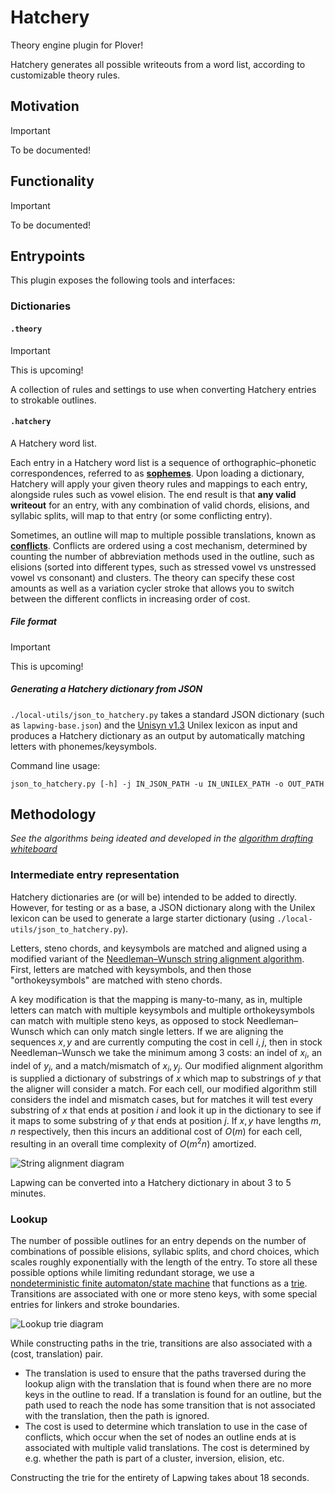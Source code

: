 # Hatchery
Theory engine plugin for Plover!

Hatchery generates all possible writeouts from a word list, according to customizable theory rules.

## Motivation
> [!IMPORTANT]
> To be documented!

## Functionality
> [!IMPORTANT]
> To be documented!

## Entrypoints
This plugin exposes the following tools and interfaces:

### Dictionaries

#### `.theory`
> [!IMPORTANT]
> This is upcoming!

A collection of rules and settings to use when converting Hatchery entries to strokable outlines.

#### `.hatchery`
A Hatchery word list.

Each entry in a Hatchery word list is a sequence of orthographic–phonetic correspondences, referred to as **<ins>sophemes</ins>**. Upon loading a dictionary, Hatchery will apply your given theory rules and mappings to each entry, alongside rules such as vowel elision. The end result is that **any valid writeout** for an entry, with any combination of valid chords, elisions, and syllabic splits, will map to that entry (or some conflicting entry).

Sometimes, an outline will map to multiple possible translations, known as **<ins>conflicts</ins>**. Conflicts are ordered using a cost mechanism, determined by counting the number of abbreviation methods used in the outline, such as elisions (sorted into different types, such as stressed vowel vs unstressed vowel vs consonant) and clusters. The theory can specify these cost amounts as well as a variation cycler stroke that allows you to switch between the different conflicts in increasing order of cost.

##### File format
> [!IMPORTANT]
> This is upcoming!



##### Generating a Hatchery dictionary from JSON
`./local-utils/json_to_hatchery.py` takes a standard JSON dictionary (such as `lapwing-base.json`) and the [Unisyn v1.3](https://www.cstr.ed.ac.uk/projects/unisyn/) Unilex lexicon as input and produces a Hatchery dictionary as an output by automatically matching letters with phonemes/keysymbols.

Command line usage:
```
json_to_hatchery.py [-h] -j IN_JSON_PATH -u IN_UNILEX_PATH -o OUT_PATH
```

## Methodology
*See the algorithms being ideated and developed in the [algorithm drafting whiteboard](https://www.figma.com/board/22f2V9ufYxLdvBtGWj6nXv/Hatchery?node-id=0-1&t=rvw11Srj6YIEvjmo-1)*

### Intermediate entry representation
Hatchery dictionaries are (or will be) intended to be added to directly. However, for testing or as a base, a JSON dictionary along with the Unilex lexicon can be used to generate a large starter dictionary (using `./local-utils/json_to_hatchery.py`).

Letters, steno chords, and keysymbols are matched and aligned using a modified variant of the [Needleman–Wunsch string alignment algorithm](https://en.wikipedia.org/wiki/Needleman–Wunsch_algorithm). First, letters are matched with keysymbols, and then those "orthokeysymbols" are matched with steno chords.

A key modification is that the mapping is many-to-many, as in, multiple letters can match with multiple keysymbols and multiple orthokeysymbols can match with multiple steno keys, as opposed to stock Needleman–Wunsch which can only match single letters. If we are aligning the sequences $x, y$ and are currently computing the cost in cell $i, j$, then in stock Needleman–Wunsch we take the minimum among 3 costs: an indel of $x_i$, an indel of $y_j$, and a match/mismatch of $x_i, y_j$. Our modified alignment algorithm is supplied a dictionary of substrings of $x$ which map to substrings of $y$ that the aligner will consider a match. For each cell, our modified algorithm still considers the indel and mismatch cases, but for matches it will test every substring of $x$ that ends at position $i$ and look it up in the dictionary to see if it maps to some substring of $y$ that ends at position $j$. If $x, y$ have lengths $m, n$ respectively, then this incurs an additional cost of $O(m)$ for each cell, resulting in an overall time complexity of $O(m^2 n)$ amortized.

![String alignment diagram](https://github.com/user-attachments/assets/25295963-cd4f-431c-bbea-439c7e435d26)

Lapwing can be converted into a Hatchery dictionary in about 3 to 5 minutes.

### Lookup
The number of possible outlines for an entry depends on the number of combinations of possible elisions, syllabic splits, and chord choices, which scales roughly exponentially with the length of the entry. To store all these possible options while limiting redundant storage, we use a [nondeterministic finite automaton/state machine](https://en.wikipedia.org/wiki/Nondeterministic_finite_automaton) that functions as a [trie](https://en.wikipedia.org/wiki/Trie). Transitions are associated with one or more steno keys, with some special entries for linkers and stroke boundaries.

![Lookup trie diagram](https://github.com/user-attachments/assets/16bedccd-0ea7-4c10-b514-54b604c968d8)

While constructing paths in the trie, transitions are also associated with a (cost, translation) pair.
* The translation is used to ensure that the paths traversed during the lookup align with the translation that is found when there are no more keys in the outline to read. If a translation is found for an outline, but the path used to reach the node has some transition that is not associated with the translation, then the path is ignored.
* The cost is used to determine which translation to use in the case of conflicts, which occur when the set of nodes an outline ends at is associated with multiple valid translations. The cost is determined by e.g. whether the path is part of a cluster, inversion, elision, etc.

Constructing the trie for the entirety of Lapwing takes about 18 seconds.
